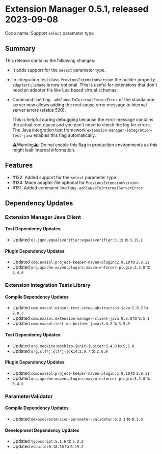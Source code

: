# Extension Manager 0.5.1, released 2023-09-08

Code name: Support `select` parameter type

## Summary

This release contains the following changes:
* It adds support for the `select` parameter type.
* In Integration test class `PreviousExtensionVersion` the builder property `adapterFileName` is now optional. This is useful for extensions that don't need an adapter file like Lua based virtual schemas.
* Command line flag `-addCauseToInternalServerError` of the standalone server now allows adding the root cause error message to internal server errors (status 500).

    This is helpful during debugging because the error message contains the actual root cause and you don't need to check the log for errors. The Java integration test framework `extension-manager-integration-test-java` enables this flag automatically.

    ⚠️Warning⚠️: Do not enable this flag in production environments as this might leak internal information.

## Features

* #132: Added support for the `select` parameter type
* #134: Made adapter file optional for `PreviousExtensionVersion`
* #131: Added command line flag `-addCauseToInternalServerError`

## Dependency Updates

### Extension Manager Java Client

#### Test Dependency Updates

* Updated `nl.jqno.equalsverifier:equalsverifier:3.15` to `3.15.1`

#### Plugin Dependency Updates

* Updated `com.exasol:project-keeper-maven-plugin:2.9.10` to `2.9.11`
* Updated `org.apache.maven.plugins:maven-enforcer-plugin:3.3.0` to `3.4.0`

### Extension Integration Tests Library

#### Compile Dependency Updates

* Updated `com.exasol:exasol-test-setup-abstraction-java:2.0.2` to `2.0.3`
* Updated `com.exasol:extension-manager-client-java:0.5.0` to `0.5.1`
* Updated `com.exasol:test-db-builder-java:3.4.2` to `3.5.0`

#### Test Dependency Updates

* Updated `org.mockito:mockito-junit-jupiter:5.4.0` to `5.5.0`
* Updated `org.slf4j:slf4j-jdk14:2.0.7` to `2.0.9`

#### Plugin Dependency Updates

* Updated `com.exasol:project-keeper-maven-plugin:2.9.10` to `2.9.11`
* Updated `org.apache.maven.plugins:maven-enforcer-plugin:3.3.0` to `3.4.0`

### ParameterValidator

#### Compile Dependency Updates

* Updated `@exasol/extension-parameter-validator:0.2.1` to `0.3.0`

#### Development Dependency Updates

* Updated `typescript:5.1.6` to `5.2.2`
* Updated `esbuild:0.18.16` to `0.19.2`
